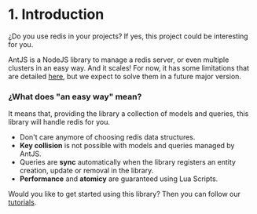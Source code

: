 # 1. Introduction

¿Do you use redis in your projects? If yes, this project could be interesting for you.

AntJS is a NodeJS library to manage a redis server, or even multiple clusters in an easy way. And it scales! For now, it has some limitations that are detailed [here](../limitations.md), but we expect to solve them in a future major version.

### ¿What does "an easy way" mean?

It means that, providing the library a collection of models and queries, this library will handle redis for you.

* Don't care anymore of choosing redis data structures.
* __Key collision__ is not possible with models and queries managed by AntJS.
* Queries are __sync__ automatically when the library registers an entity creation, update or removal in the library.
* __Performance__ and __atomicy__ are guaranteed using Lua Scripts.

Would you like to get started using this library? Then you can follow our [tutorials](../tutorial/introduction.md).

